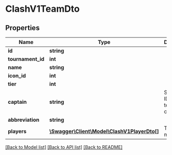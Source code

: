 # ClashV1TeamDto

## Properties
Name | Type | Description | Notes
------------ | ------------- | ------------- | -------------
**id** | **string** |  | 
**tournament_id** | **int** |  | 
**name** | **string** |  | 
**icon_id** | **int** |  | 
**tier** | **int** |  | 
**captain** | **string** | Summoner ID of the team captain. | 
**abbreviation** | **string** |  | 
**players** | [**\Swagger\Client\Model\ClashV1PlayerDto[]**](ClashV1PlayerDto.md) | Team members. | 

[[Back to Model list]](../README.md#documentation-for-models) [[Back to API list]](../README.md#documentation-for-api-endpoints) [[Back to README]](../README.md)


